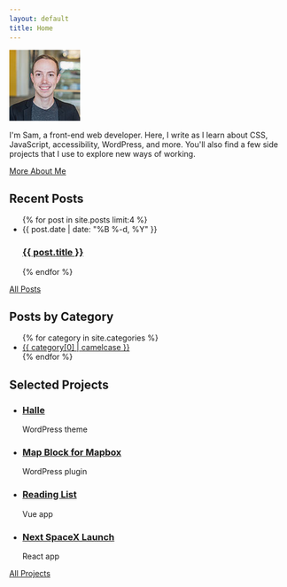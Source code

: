```yaml
---
layout: default
title: Home
---
```

<div class="intro">
  <div class="intro-text">
    <img class="headshot" src="/img/samhermes.jpg" alt="Sam Hermes headshot">
    <p>I'm Sam, a front-end web developer. Here, I write as I learn about CSS, JavaScript, accessibility, WordPress, and more. You'll also find a few side projects that I use to explore new ways of working.</p>
    <a class="cta" href="/about">More About Me</a>
  </div>
</div>

<div class="home-posts">
  <h2>Recent Posts</h2>
  <ul class="post-list">
  {% for post in site.posts limit:4 %}
    <li>
      <span class="post-meta">{{ post.date | date: "%B %-d, %Y" }}</span>
      <h3 class="post-title"><a class="post-link" href="{{ post.url | prepend: site.baseurl }}">{{ post.title }}</a></h3>
    </li>
  {% endfor %}
  </ul>
  <div class="view-all">
    <a href="/posts">All Posts</a>
  </div>
</div>

<div class="home-categories">
  <h2 class="categories-heading">Posts by Category</h2>
  <ul class="categories-list">
    {% for category in site.categories %}
      <li><a href="/category/{{ category[0] | downcase | url_escape | strip | replace: ' ', '-' }}">{{ category[0] | camelcase }}</a></li>
    {% endfor %}
  </ul>
</div>

<div class="home-projects">
  <h2>Selected Projects</h2>
  <ul class="project-list">
    <li>
      <h3><a class="post-link" href="/halle">Halle</a></h3>
      <p class="project-description">WordPress theme</p>
    </li>
    <li>
      <h3><a class="post-link" href="https://wordpress.org/plugins/map-block-for-mapbox/">Map Block for Mapbox</a></h3>
      <p class="project-description">WordPress plugin</p>
    </li>
    <li>
      <h3><a class="post-link" href="/reading-list">Reading List</a></h3>
      <p class="project-description">Vue app</p>
    </li>
    <li>
      <h3><a class="post-link" href="/next-spacex-launch">Next SpaceX Launch</a></h3>
      <p class="project-description">React app</p>
    </li>
  </ul>
  <div class="view-all">
    <a href="/projects">All Projects</a>
  </div>
</div>
